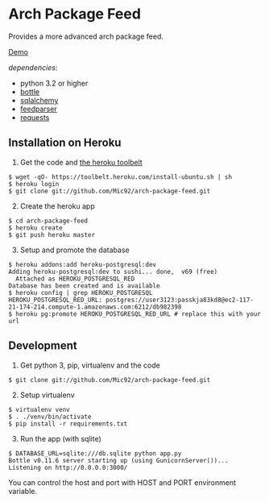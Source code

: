 Arch Package Feed
=================

Provides a more advanced arch package feed.

[Demo](http://archfeed.higgsboson.tk/)

*dependencies*:

  - python 3.2 or higher
  - [bottle](http://bottlepy.org/)
  - [sqlalchemy](http://sqlalchemy.org/)
  - [feedparser](http://code.google.com/p/feedparser/)
  - [requests](http://python-requests.org/)

Installation on Heroku
----------------------

1. Get the code and [the heroku toolbelt](https://toolbelt.heroku.com/)

```
$ wget -qO- https://toolbelt.heroku.com/install-ubuntu.sh | sh
$ heroku login
$ git clone git://github.com/Mic92/arch-package-feed.git
```

2. Create the heroku app

```
$ cd arch-package-feed
$ heroku create
$ git push heroku master
```

3. Setup and promote the database

```
$ heroku addons:add heroku-postgresql:dev
Adding heroku-postgresql:dev to sushi... done,  v69 (free)
  Attached as HEROKU_POSTGRESQL_RED
Database has been created and is available
$ heroku config | grep HEROKU_POSTGRESQL
HEROKU_POSTGRESQL_RED_URL: postgres://user3123:passkja83kd8@ec2-117-21-174-214.compute-1.amazonaws.com:6212/db982398
$ heroku pg:promote HEROKU_POSTGRESQL_RED_URL # replace this with your url
```

Development
-----------

1. Get python 3, pip, virtualenv and the code

```
$ git clone git://github.com/Mic92/arch-package-feed.git
```

2. Setup virtualenv

```
$ virtualenv venv
$ . ./venv/bin/activate
$ pip install -r requirements.txt
```

3. Run the app (with sqlite)

```
$ DATABASE_URL=sqlite:///db.sqlite python app.py
Bottle v0.11.6 server starting up (using GunicornServer())...
Listening on http://0.0.0.0:3000/
```

You can control the host and port with HOST and PORT environment variable.
